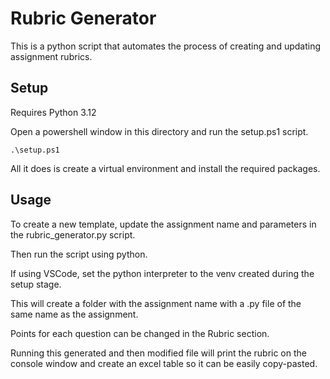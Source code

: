 # Rubric Generator

This is a python script that automates the process of creating and updating assignment rubrics.

## Setup

Requires Python 3.12

Open a powershell window in this directory and run the setup.ps1 script. 

```
.\setup.ps1
```

All it does is create a virtual environment and install the required packages.

## Usage

To create a new template, update the assignment name and parameters in the rubric_generator.py script. 

Then run the script using python. 

If using VSCode, set the python interpreter to the venv created during the setup stage.

This will create a folder with the assignment name with a .py file of the same name as the assignment. 

Points for each question can be changed in the Rubric section.

Running this generated and then modified file will print the rubric on the console window and create an excel table so it can be easily copy-pasted.
